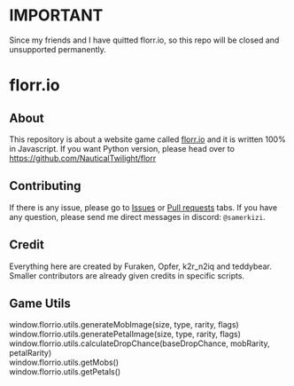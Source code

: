 # IMPORTANT
Since my friends and I have quitted florr.io, so this repo will be closed and unsupported permanently.

# florr.io
## About
This repository is about a website game called [florr.io](https://florr.io/) and it is written 100% in Javascript. If you want Python version, please head over to https://github.com/NauticalTwilight/florr

## Contributing
If there is any issue, please go to [Issues](https://github.com/Furaken/florr.io/issues) or [Pull requests](https://github.com/Furaken/florr.io/pulls) tabs.
If you have any question, please send me direct messages in discord: `@samerkizi`.

## Credit
Everything here are created by Furaken, Opfer, k2r_n2iq and teddybear.
Smaller contributors are already given credits in specific scripts.

## Game Utils
window.florrio.utils.generateMobImage(size, type, rarity, flags)<br>
window.florrio.utils.generatePetalImage(size, type, rarity, flags)<br>
window.florrio.utils.calculateDropChance(baseDropChance, mobRarity, petalRarity)<br>
window.florrio.utils.getMobs()<br>
window.florrio.utils.getPetals()
